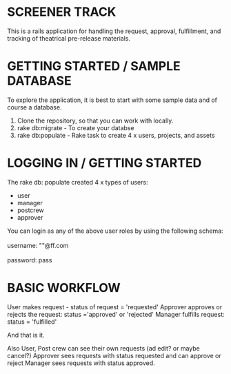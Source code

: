 # SCREENER TRACK

This is a rails application for handling the request, approval, fulfillment, and tracking of theatrical pre-release materials.

# GETTING STARTED / SAMPLE DATABASE

To explore the application, it is best to start with some sample data and of course a database. 

<ol>
	<li>Clone the repository, so that you can work with locally.</li>
	<li>rake db:migrate - To create your databse</li>
	<li>rake db:populate - Rake task to create 4 x users, projects, and assets</li>	
</ol>

# LOGGING IN / GETTING STARTED

The rake db: populate created 4 x types of users:

<ul>
	<li>user</li>
	<li>manager</li>
	<li>postcrew</li>
	<li>approver</li>
</ul>

You can login as any of the above user roles by using the following schema:<br />
<br />
username:	"<usertype>"@ff.com<br />
<br />
password:	pass<br />

# BASIC WORKFLOW

User makes request - status of request = 'requested'
Approver approves or rejects the request: status ='approved' or 'rejected'
Manager fulfills request: status = 'fulfilled'

And that is it.

Also User, Post crew can see their own requests (ad edit? or maybe cancel?)
Approver sees requests with status requested and can approve or reject
Manager sees requests with status approved.
	
	
	



